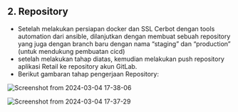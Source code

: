 ## 2. Repository

+ Setelah melakukan persiapan docker dan SSL Cerbot dengan tools automation dari ansible, dilanjutkan dengan  membuat sebuah repository yang juga dengan branch baru dengan nama “staging” dan “production” (untuk mendukung pembuatan cicd)
+ setelah melakukan tahap diatas, kemudian melakukan push repository aplikasi Retail  ke repository akun GitLab.
+ Berikut gambaran tahap pengerjaan Repository:

![Screenshot from 2024-03-04 17-38-06](https://github.com/Muna-020/Test-DevOps/assets/74352384/bada2a70-b87f-4ebb-8599-688e18cbea30)

![Screenshot from 2024-03-04 17-37-29](https://github.com/Muna-020/Test-DevOps/assets/74352384/523c798b-80e7-4bd6-a0d9-15ad77aab1fb)
